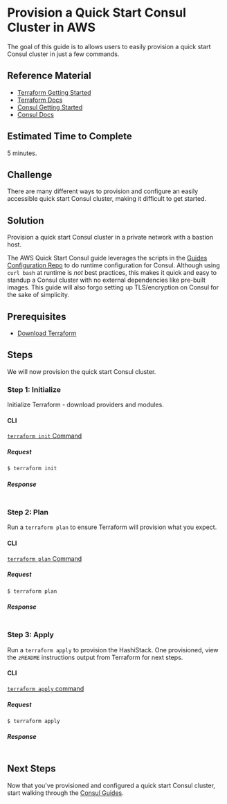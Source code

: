 # Provision a Quick Start Consul Cluster in AWS

The goal of this guide is to allows users to easily provision a quick start Consul cluster in just a few commands.

## Reference Material

- [Terraform Getting Started](https://www.terraform.io/intro/getting-started/install.html)
- [Terraform Docs](https://www.terraform.io/docs/index.html)
- [Consul Getting Started](https://www.consul.io/intro/getting-started/install.html)
- [Consul Docs](https://www.consul.io/docs/index.html)

## Estimated Time to Complete

5 minutes.

## Challenge

There are many different ways to provision and configure an easily accessible quick start Consul cluster, making it difficult to get started.

## Solution

Provision a quick start Consul cluster in a private network with a bastion host.

The AWS Quick Start Consul guide leverages the scripts in the [Guides Configuration Repo](https://github.com/hashicorp/guides-configuration) to do runtime configuration for Consul. Although using `curl bash` at runtime is _not_ best practices, this makes it quick and easy to standup a Consul cluster with no external dependencies like pre-built images. This guide will also forgo setting up TLS/encryption on Consul for the sake of simplicity.

## Prerequisites

- [Download Terraform](https://www.terraform.io/downloads.html)

## Steps

We will now provision the quick start Consul cluster.

### Step 1: Initialize

Initialize Terraform - download providers and modules.

#### CLI

[`terraform init` Command](https://www.terraform.io/docs/commands/init.html)

##### Request

```sh
$ terraform init
```

##### Response
```
```

### Step 2: Plan

Run a `terraform plan` to ensure Terraform will provision what you expect.

#### CLI

[`terraform plan` Command](https://www.terraform.io/docs/commands/plan.html)

##### Request

```sh
$ terraform plan
```

##### Response
```
```

### Step 3: Apply

Run a `terraform apply` to provision the HashiStack. One provisioned, view the `zREADME` instructions output from Terraform for next steps.

#### CLI

[`terraform apply` command](https://www.terraform.io/docs/commands/apply.html)

##### Request

```sh
$ terraform apply
```

##### Response
```
```

## Next Steps

Now that you've provisioned and configured a quick start Consul cluster, start walking through the [Consul Guides](https://www.consul.io/docs/guides/index.html).
